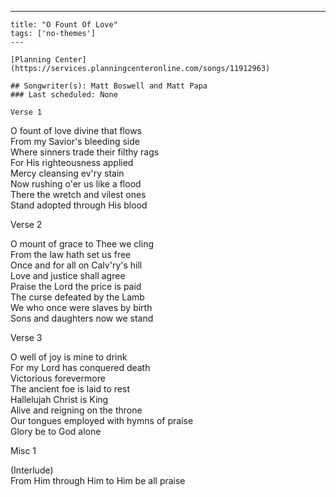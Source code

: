 ---
    title: "O Fount Of Love"
    tags: ['no-themes']
    ---

    [Planning Center](https://services.planningcenteronline.com/songs/11912963)

    ## Songwriter(s): Matt Boswell and Matt Papa
    ### Last scheduled: None          

    Verse 1  
  
O fount of love divine that flows  
From my Savior's bleeding side  
Where sinners trade their filthy rags  
For His righteousness applied  
Mercy cleansing ev'ry stain  
Now rushing o'er us like a flood  
There the wretch and vilest ones  
Stand adopted through His blood  
  
Verse 2  
  
O mount of grace to Thee we cling  
From the law hath set us free  
Once and for all on Calv'ry's hill  
Love and justice shall agree  
Praise the Lord the price is paid  
The curse defeated by the Lamb  
We who once were slaves by birth  
Sons and daughters now we stand  
  
Verse 3  
  
O well of joy is mine to drink  
For my Lord has conquered death  
Victorious forevermore  
The ancient foe is laid to rest  
Hallelujah Christ is King  
Alive and reigning on the throne  
Our tongues employed with hymns of praise  
Glory be to God alone  
  
Misc 1  
  
(Interlude)  
From Him through Him to Him be all praise
    